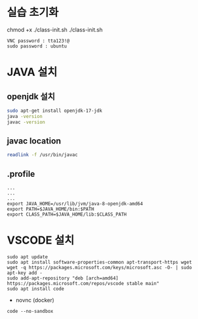 # 실습 초기화
chmod +x ./class-init.sh
./class-init.sh

```
VNC password : tta123!@
sudo password : ubuntu
```

# JAVA 설치
## openjdk 설치
```bash
sudo apt-get install openjdk-17-jdk
java -version
javac -version
```

## javac location  
```bash
readlink -f /usr/bin/javac
```

## .profile
```
...
...
...
export JAVA_HOME=/usr/lib/jvm/java-8-openjdk-amd64
export PATH=$JAVA_HOME/bin:$PATH
export CLASS_PATH=$JAVA_HOME/lib:$CLASS_PATH
```

# VSCODE 설치
```
sudo apt update
sudo apt install software-properties-common apt-transport-https wget
wget -q https://packages.microsoft.com/keys/microsoft.asc -O- | sudo apt-key add -
sudo add-apt-repository "deb [arch=amd64] https://packages.microsoft.com/repos/vscode stable main"
sudo apt install code
```
- novnc (docker) 
```
code --no-sandbox
```
